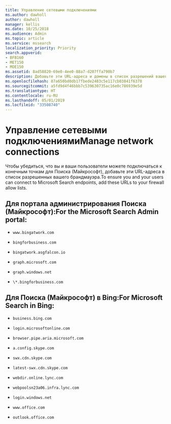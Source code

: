 ```yaml
---
title: Управление сетевыми подключениями
ms.author: dawholl
author: dawholl
manager: kellis
ms.date: 10/25/2018
ms.audience: Admin
ms.topic: article
ms.service: mssearch
localization_priority: Priority
search.appverid:
- BFB160
- MET150
- MOE150
ms.assetid: 8ad58820-69e0-4ee0-88a7-d207ffa790b7
description: Добавьте эти URL-адреса и домены в список разрешений вашего брандмауэра, чтобы пользователи могли легко получать доступ к Поиску (Майкрософт)
ms.openlocfilehash: 87a650bd0db17fbede2483c5e117cb03841f6378
ms.sourcegitcommit: a5fd9d4f46bbb7c539630735ac16e0c786939e5d
ms.translationtype: HT
ms.contentlocale: ru-RU
ms.lasthandoff: 05/01/2019
ms.locfileid: "33508740"
---
```

# <a name="manage-network-connections"></a><span data-ttu-id="c58e8-103">Управление сетевыми подключениями</span><span class="sxs-lookup"><span data-stu-id="c58e8-103">Manage network connections</span></span>

<span data-ttu-id="c58e8-104">Чтобы убедиться, что вы и ваши пользователи можете подключаться к конечным точкам для Поиска (Майкрософт), добавьте эти URL-адреса в список разрешенных вашего брандмауэра.</span><span class="sxs-lookup"><span data-stu-id="c58e8-104">To ensure you and your users can connect to Microsoft Search endpoints, add these URLs to your firewall allow lists.</span></span>
  
## <a name="for-the-microsoft-search-admin-portal"></a><span data-ttu-id="c58e8-105">Для портала администрирования Поиска (Майкрософт):</span><span class="sxs-lookup"><span data-stu-id="c58e8-105">For the Microsoft Search Admin portal:</span></span>

- `www.bingatwork.com`
    
- `bingforbusiness.com`
    
- `bingatwork.asgfalcon.io`
    
- `graph.microsoft.com`
    
- `graph.windows.net`
    
- `\*.bingforbusiness.com`
    
## <a name="for-microsoft-search-in-bing"></a><span data-ttu-id="c58e8-106">Для Поиска (Майкрософт) в Bing:</span><span class="sxs-lookup"><span data-stu-id="c58e8-106">For Microsoft Search in Bing:</span></span>

- `business.bing.com`
    
- `login.microsoftonline.com`
    
- `browser.pipe.aria.microsoft.com`
    
- `a.config.skype.com`
    
- `swx.cdn.skype.com`
    
- `latest-swx.cdn.skype.com`
    
- `webdir.online.lync.com`
    
- `webpoolsn23a06.infra.lync.com`
    
- `login.windows.net`
    
- `www.office.com`
    
- `outlook.office.com`
